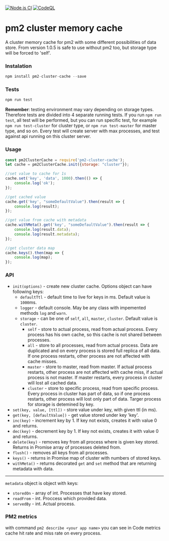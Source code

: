 [![Node.js CI](https://github.com/pavlikm/pm2-cluster-memory-cache/actions/workflows/node-build.yml/badge.svg)](https://github.com/pavlikm/pm2-cluster-memory-cache/actions/workflows/node-build.yml)
[![CodeQL](https://github.com/pavlikm/pm2-cluster-memory-cache/actions/workflows/codeql-analysis.yml/badge.svg)](https://github.com/pavlikm/pm2-cluster-memory-cache/actions/workflows/codeql-analysis.yml)


# pm2 cluster memory cache
A cluster memory cache for pm2 with some different possibilities of data store. 
From version 1.0.5 is safe to use without pm2 too, but storage type will be forced to 'self'.

### Instalation
```javascript
npm install pm2-cluster-cache --save
```

### Tests
```javascript
npm run test
```
**Remember**: testing environment may vary depending on storage types. Therefore tests are divided into 4 separate running tests. If you run `npm run test`, all test will be performed, but you can run specific test, for example `npm run test-cluster` for cluster type, or `npm run test-master` for master type, and so on. Every test will create server with max processes, and test against api running on this cluster server.
 

### Usage
```javascript
const pm2ClusterCache = require('pm2-cluster-cache');
let cache = pm2ClusterCache.init({storage: "cluster"});

//set value to cache for 1s
cache.set('key', 'data', 1000).then(() => {
    console.log('ok');
});

//get cached value
cache.get('key', "someDefaultValue").then(result => {
    console.log(result);
}); 

//get value from cache with metadata
cache.withMeta().get('key', "someDefaultValue").then(result => {
    console.log(result.data);
    console.log(result.metadata);
});

//get cluster data map
cache.keys().then(map => {
    console.log(map);
});
```

### API

- `init(options)` - create new cluster cache. Options object can have following keys:
  - `defaultTtl` - default time to live for keys in ms. Default value is `1000`ms.
  - `logger` - default console. May be any class with impemented methods `log` and `warn`.
  - `storage` - can be one of `self`, `all`, `master`, `cluster`. Default value is `cluster`. 
    - `self` - store to actual process, read from actual process. Every process has his own cache, so this cache is not shared between processes.
    - `all` - store to all processes, read from actual process. Data are duplicated and on every process is stored full replica of all data. If one process restarts, other process are not affected with cache misses.
    - `master` - store to master, read from master. If actual process restarts, other process are not affected with cache miss, if actual process is not master. If master restarts, every process in cluster will lost all cached data.
    - `cluster` - store to specific process, read from specific process. Every process in cluster has part of data, so if one process restarts, other process will lost only part of data. Targer process for storage is detemined by key. 
- `set(key, value, [ttl])` - store value under key, with given ttl (in ms).
- `get(key, [defaultValue])` - get value stored under key 'key'.
- `inc(key)` - increment key by 1. If key not exists, creates it with value 0 and returns.
- `dec(key)` - decrement key by 1. If key not exists, creates it with value 0 and returns.
- `delete(key)` - removes key from all process where is given key stored. Returns in Promise array of processes deleted from.
- `flush()` - removes all keys from all processes.
- `keys()` - returns in Promise map of cluster with numbers of stored keys.
- `withMeta()` - returns decorated `get` and `set` method that are returning metadata with data.
---
`metadata` object is object with keys:
- `storedOn` - array of int. Processes that have key stored.
- `readFrom` - int. Proccess which provided data.
- `servedBy` - int. Actual process. 


### PM2 metrics
with command `pm2 describe <your app name>` you can see in Code metrics cache hit rate and miss rate on every process.

